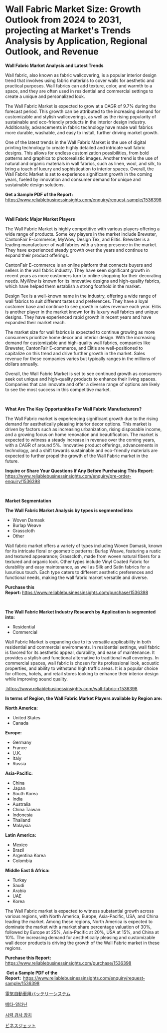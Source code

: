 <p><h1>Wall Fabric Market Size: Growth Outlook from 2024 to 2031, projecting at Market's Trends Analysis by Application, Regional Outlook, and Revenue</h1></p><p><strong>Wall Fabric Market Analysis and Latest Trends</strong></p>
<p><p>Wall fabric, also known as fabric wallcovering, is a popular interior design trend that involves using fabric materials to cover walls for aesthetic and practical purposes. Wall fabrics can add texture, color, and warmth to a space, and they are often used in residential and commercial settings to create a unique and personalized look.</p><p>The Wall Fabric Market is expected to grow at a CAGR of 9.7% during the forecast period. This growth can be attributed to the increasing demand for customizable and stylish wallcoverings, as well as the rising popularity of sustainable and eco-friendly products in the interior design industry. Additionally, advancements in fabric technology have made wall fabrics more durable, washable, and easy to install, further driving market growth.</p><p>One of the latest trends in the Wall Fabric Market is the use of digital printing technology to create highly detailed and intricate wall fabric designs. This allows for endless customization possibilities, from bold patterns and graphics to photorealistic images. Another trend is the use of natural and organic materials in wall fabrics, such as linen, wool, and silk, to bring a touch of luxury and sophistication to interior spaces. Overall, the Wall Fabric Market is set to experience significant growth in the coming years, fueled by innovation and consumer demand for unique and sustainable design solutions.</p></p>
<p><strong>Get a Sample PDF of the Report:&nbsp;</strong> <a href="https://www.reliablebusinessinsights.com/enquiry/request-sample/1536398">https://www.reliablebusinessinsights.com/enquiry/request-sample/1536398</a></p>
<p>&nbsp;</p>
<p><strong>Wall Fabric Major Market Players</strong></p>
<p><p>The Wall Fabric Market is highly competitive with various players offering a wide range of products. Some key players in the market include Brewster, CantonFair E-commerce, MyWow, Design Tex, and Elitis. Brewster is a leading manufacturer of wall fabrics with a strong presence in the market. They have experienced steady growth over the years and continue to expand their product offerings.</p><p>CantonFair E-commerce is an online platform that connects buyers and sellers in the wall fabric industry. They have seen significant growth in recent years as more customers turn to online shopping for their decorating needs. MyWow is known for its innovative designs and high-quality fabrics, which have helped them establish a strong foothold in the market.</p><p>Design Tex is a well-known name in the industry, offering a wide range of wall fabrics to suit different tastes and preferences. They have a loyal customer base and continue to see growth in sales revenue each year. Elitis is another player in the market known for its luxury wall fabrics and unique designs. They have experienced rapid growth in recent years and have expanded their market reach.</p><p>The market size for wall fabrics is expected to continue growing as more consumers prioritize home decor and interior design. With the increasing demand for customizable and high-quality wall fabrics, companies like Brewster, CantonFair E-commerce, and Elitis are well-positioned to capitalize on this trend and drive further growth in the market. Sales revenue for these companies varies but typically ranges in the millions of dollars annually. </p><p>Overall, the Wall Fabric Market is set to see continued growth as consumers seek out unique and high-quality products to enhance their living spaces. Companies that can innovate and offer a diverse range of options are likely to see the most success in this competitive market.</p></p>
<p>&nbsp;</p>
<p><strong>What Are The Key Opportunities For Wall Fabric Manufacturers?</strong></p>
<p><p>The Wall Fabric market is experiencing significant growth due to the rising demand for aesthetically pleasing interior decor options. This market is driven by factors such as increasing urbanization, rising disposable income, and a growing focus on home renovation and beautification. The market is expected to witness a steady increase in revenue over the coming years, with a CAGR of around 5%. Innovative product offerings, advancements in technology, and a shift towards sustainable and eco-friendly materials are expected to further propel the growth of the Wall Fabric market in the future.</p></p>
<p><strong>Inquire or Share Your Questions If Any Before Purchasing This Report:</strong> <a href="https://www.reliablebusinessinsights.com/enquiry/pre-order-enquiry/1536398">https://www.reliablebusinessinsights.com/enquiry/pre-order-enquiry/1536398</a></p>
<p>&nbsp;</p>
<p><strong>Market Segmentation</strong></p>
<p><strong>The Wall Fabric Market Analysis by types is segmented into:</strong></p>
<p><ul><li>Woven Damask</li><li>Burlap Weave</li><li>Grasscloth</li><li>Other</li></ul></p>
<p><p>Wall fabric market offers a variety of types including Woven Damask, known for its intricate floral or geometric patterns; Burlap Weave, featuring a rustic and textured appearance; Grasscloth, made from woven natural fibers for a textured and organic look. Other types include Vinyl Coated Fabric for durability and easy maintenance, as well as Silk and Satin fabrics for a luxurious touch. Each type caters to different aesthetic preferences and functional needs, making the wall fabric market versatile and diverse.</p></p>
<p><strong>Purchase this Report:&nbsp;</strong><a href="https://www.reliablebusinessinsights.com/purchase/1536398">https://www.reliablebusinessinsights.com/purchase/1536398</a></p>
<p>&nbsp;</p>
<p><strong>The Wall Fabric Market Industry Research by Application is segmented into:</strong></p>
<p><ul><li>Residential</li><li>Commercial</li></ul></p>
<p><p>Wall Fabric Market is expanding due to its versatile applicability in both residential and commercial environments. In residential settings, wall fabric is favored for its aesthetic appeal, durability, and ease of maintenance. It provides a stylish and functional alternative to traditional wall coverings. In commercial spaces, wall fabric is chosen for its professional look, acoustic properties, and ability to withstand high traffic areas. It is a popular choice for offices, hotels, and retail stores looking to enhance their interior design while improving sound quality.</p></p>
<p><a href="https://www.reliablebusinessinsights.com/wall-fabric-r1536398">&nbsp;https://www.reliablebusinessinsights.com/wall-fabric-r1536398</a></p>
<p><strong>In terms of Region, the Wall Fabric Market Players available by Region are:</strong></p>
<p>
    <p> <strong> North America: </strong>
        <ul>
            <li>United States</li>
            <li>Canada</li>
        </ul>
        </p> 
    <p> <strong> Europe: </strong>
        <ul>
            <li>Germany</li>
            <li>France</li>
            <li>U.K.</li>
            <li>Italy</li>
            <li>Russia</li>
        </ul>
        </p> 
    <p> <strong> Asia-Pacific: </strong>
        <ul>
            <li>China</li>
            <li>Japan</li>
            <li>South Korea</li>
            <li>India</li>
            <li>Australia</li>
            <li>China Taiwan</li>
            <li>Indonesia</li>
            <li>Thailand</li>
            <li>Malaysia</li>
        </ul>
        </p> 
    <p> <strong> Latin America: </strong>
        <ul>
            <li>Mexico</li>
            <li>Brazil</li>
            <li>Argentina Korea</li>
            <li>Colombia</li>
        </ul>
        </p> 
    <p> <strong> Middle East & Africa: </strong>
        <ul>
            <li>Turkey</li>
            <li>Saudi</li>
            <li>Arabia</li>
            <li>UAE</li>
            <li>Korea</li>
        </ul>
    </p>
    </p>
<p><p>The Wall Fabric market is expected to witness substantial growth across various regions, with North America, Europe, Asia-Pacific, USA, and China leading the market. Among these regions, North America is expected to dominate the market with a market share percentage valuation of 30%, followed by Europe at 25%, Asia-Pacific at 20%, USA at 15%, and China at 10%. The increasing demand for aesthetically pleasing and customizable wall decor products is driving the growth of the Wall Fabric market in these regions.</p></p>
<p><strong>Purchase this Report: </strong><a href="https://www.reliablebusinessinsights.com/purchase/1536398">https://www.reliablebusinessinsights.com/purchase/1536398</a></p>
<p>&nbsp;<strong>Get a Sample PDF of the Report:&nbsp;&nbsp;</strong><a href="https://www.reliablebusinessinsights.com/enquiry/request-sample/1536398">https://www.reliablebusinessinsights.com/enquiry/request-sample/1536398</a></p>
<p><strong></strong></p>
<p><p><a href="https://medium.com/@mzurpwxu46/%E9%9B%BB%E5%8B%95%E8%BB%8A%E7%94%A8%E3%83%90%E3%83%83%E3%83%86%E3%83%AA%E3%83%BC%E3%82%B7%E3%82%B9%E3%83%86%E3%83%A0%E3%81%AE%E5%B8%82%E5%A0%B4%E4%BA%88%E6%B8%AC-%E5%B8%82%E5%A0%B4%E5%8B%95%E5%90%91-%E3%81%8A%E3%82%88%E3%81%B3%E5%BD%B1%E9%9F%BF%E5%88%86%E6%9E%90-2024%E5%B9%B4-2031%E5%B9%B4-05efba91b0e2">電気自動車用バッテリーシステム</a></p><p><a href="https://medium.com/@bricebeahan2023/%EB%B2%A0%ED%83%80-%EC%95%8C%EB%9D%BC%EB%8B%8C-%EC%8B%9C%EC%9E%A5-%EA%B7%9C%EB%AA%A8-%EC%A0%90%EC%9C%A0%EC%9C%A8-%EB%B0%8F-%ED%8A%B8%EB%A0%8C%EB%93%9C-%EB%B6%84%EC%84%9D-%EB%B3%B4%EA%B3%A0%EC%84%9C-%EC%A0%9C%ED%92%88%EB%B3%84-food-grade-beta-alanine-pharmaceutical-grade-beta-alanine-28a99037ba2b">베타-알라닌</a></p><p><a href="https://medium.com/@bricebeahan2023/%EC%84%B8%EA%B3%84-%EC%8B%9C%EB%A0%A5-%EA%B2%80%EC%82%AC-%EC%9E%A5%EC%B9%98-%EC%8B%9C%EC%9E%A5-%EA%B7%9C%EB%AA%A8%EB%8A%94-%EC%97%B0%ED%8F%89%EA%B7%A0-%EC%84%B1%EC%9E%A5%EB%A5%A0%EC%9D%B4-%EC%97%90-%EC%9D%B4%EB%A5%BC-%EA%B2%83%EC%9C%BC%EB%A1%9C-%EC%98%88%EC%83%81%EB%90%98%EB%A9%B0-%EC%9D%B4-%EB%B3%B4%EA%B3%A0%EC%84%9C%EB%8A%94-2024%EB%85%84%EB%B6%80%ED%84%B0-2031%EB%85%84%EA%B9%8C%EC%A7%80-%EC%8B%9C%EC%9E%A5-%EC%84%B1%EC%9E%A5-%ED%8A%B8%EB%A0%8C%EB%93%9C-%EA%B8%B0%ED%9A%8C-%EB%B0%8F-%EC%98%88%EC%B8%A1%EC%9D%84-%EB%8B%A4%EB%A3%B9%EB%8B%88%EB%8B%A4-91f29d1b9c4a">시력 검사 장치</a></p><p><a href="https://medium.com/@mzurpwxu46/%E3%82%B0%E3%83%AD%E3%83%BC%E3%83%90%E3%83%AB-%E3%83%93%E3%82%B8%E3%83%8D%E3%82%B9%E3%82%B8%E3%82%A7%E3%83%83%E3%83%88%E5%B8%82%E5%A0%B4%E3%81%AE%E3%82%B9%E3%82%B3%E3%83%BC%E3%83%97%E3%81%A8%E6%80%A5%E9%80%9F%E3%81%AA%E6%88%90%E9%95%B7%E3%81%AE%E8%A9%B3%E7%B4%B0%E5%88%86%E6%9E%90-2024%E5%B9%B4%E3%81%8B%E3%82%892031%E5%B9%B4%E3%81%BE%E3%81%A7%E3%81%AE-%E3%81%AEcagr%E4%BA%88%E6%B8%AC-bdaf0a66a7f6">ビネスジェット</a></p></p>